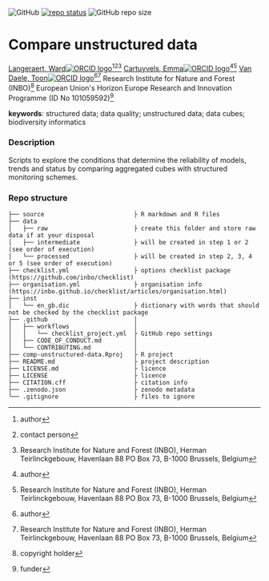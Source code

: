 <!-- badges: start -->
![GitHub](https://img.shields.io/github/license/b-cubed-eu/comp-unstructured-data)
[![repo status](https://www.repostatus.org/badges/latest/wip.svg)](https://www.repostatus.org/#wip)
![GitHub repo size](https://img.shields.io/github/repo-size/b-cubed-eu/comp-unstructured-data)
<!-- badges: end -->

# Compare unstructured data

[Langeraert, Ward![ORCID logo](https://info.orcid.org/wp-content/uploads/2019/11/orcid_16x16.png)](https://orcid.org/0000-0002-5900-8109)[^aut][^cre][^INBO]
[Cartuyvels, Emma![ORCID logo](https://info.orcid.org/wp-content/uploads/2019/11/orcid_16x16.png)](https://orcid.org/0000-0001-7856-6360)[^aut][^INBO]
[Van Daele, Toon![ORCID logo](https://info.orcid.org/wp-content/uploads/2019/11/orcid_16x16.png)](https://orcid.org/0000-0002-1362-853X)[^aut][^INBO]
Research Institute for Nature and Forest (INBO)[^cph]
European Union's Horizon Europe Research and Innovation Programme (ID No 101059592)[^fnd]

[^cph]: copyright holder
[^fnd]: funder
[^aut]: author
[^cre]: contact person
[^INBO]: Research Institute for Nature and Forest (INBO), Herman Teirlinckgebouw, Havenlaan 88 PO Box 73, B-1000 Brussels, Belgium

**keywords**: structured data; data quality; unstructured data; data cubes; biodiversity informatics

<!-- community: b3 -->

### Description
<!-- description: start -->
Scripts to explore the conditions that determine the reliability of models, trends and status by comparing aggregated cubes with structured monitoring schemes.
<!-- description: end -->

### Repo structure

```
├── source                         ├ R markdown and R files
├── data
│   ├── raw                        ├ create this folder and store raw data if at your disposal
│   ├── intermediate               ├ will be created in step 1 or 2 (see order of execution)
│   └── processed                  ├ will be created in step 2, 3, 4 or 5 (see order of execution)
├── checklist.yml                  ├ options checklist package (https://github.com/inbo/checklist)
├── organisation.yml               ├ organisation info (https://inbo.github.io/checklist/articles/organisation.html)
├── inst
│   └── en_gb.dic                  ├ dictionary with words that should not be checked by the checklist package
├── .github                        │ 
│   ├── workflows                  │ 
│   │   └── checklist_project.yml  ├ GitHub repo settings
│   ├── CODE_OF_CONDUCT.md         │ 
│   └── CONTRIBUTING.md            │
├── comp-unstructured-data.Rproj   ├ R project
├── README.md                      ├ project description
├── LICENSE.md                     ├ licence
├── LICENSE                        ├ licence
├── CITATION.cff                   ├ citation info
├── .zenodo.json                   ├ zenodo metadata
└── .gitignore                     ├ files to ignore
```
